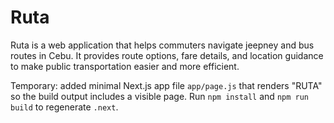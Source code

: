 # Ruta
Ruta is a web application that helps commuters navigate jeepney and bus routes in Cebu. It provides route options, fare details, and location guidance to make public transportation easier and more efficient.

Temporary: added minimal Next.js app file `app/page.js` that renders "RUTA" so the build output includes a visible page. Run `npm install` and `npm run build` to regenerate `.next`.
